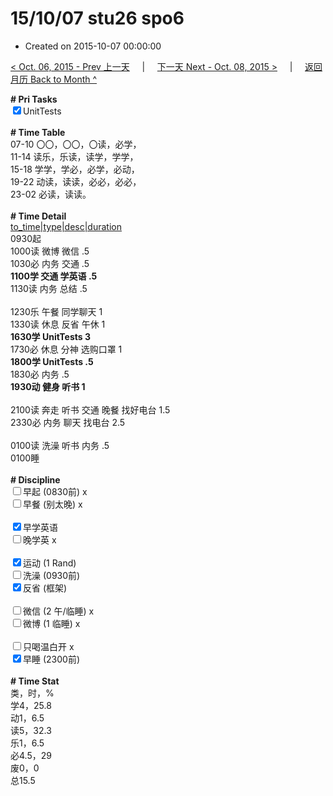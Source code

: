 # 15/10/07 stu26 spo6

- Created on 2015-10-07 00:00:00

[< Oct. 06, 2015 - Prev 上一天](/lifelogs/2015/10/d06.md) &nbsp; &nbsp; | &nbsp; &nbsp; [下一天 Next - Oct. 08, 2015 >](/lifelogs/2015/10/d08.md) &nbsp; &nbsp; |  &nbsp; &nbsp; [返回月历 Back to Month ^](/lifelogs/2015/10/index.md)
<br/><div><strong># Pri Tasks</strong></div><div><input checked="true" type="checkbox"/>UnitTests</div><div><br/></div><div><b># Time Table</b></div><div>07-10 〇〇，〇〇，〇读，必学，</div><div>11-14 读乐，乐读，读学，学学，</div><div>15-18 学学，学必，必学，必动，</div><div>19-22 动读，读读，必必，必必，</div><div>23-02 必读，读读。</div><div><br/></div><div><b># Time Detail</b></div><div><u>to_time|type|desc|duration</u></div><div>0930起</div><div>1000读 微博 微信 .5</div><div>1030必 内务 交通 .5</div><div><b>1100学 交通 学英语 .5</b></div><div>1130读 内务 总结 .5</div><div><br clear="none"/></div><div>1230乐 午餐 同学聊天 1</div><div>1330读 休息 反省 午休 1</div><div><b>1630学 UnitTests 3</b></div><div>1730必 休息 分神 选购口罩 1</div><div><b>1800学 UnitTests .5</b></div><div>1830必 内务 .5</div><div><b>1930动 健身 听书 1</b></div><div><b><br/></b></div><div>2100读 奔走 听书 交通 晚餐 找好电台 1.5</div><div>2330必 内务 聊天 找电台 2.5</div><div><b><br/></b></div><div>0100读 洗澡 听书 内务 .5</div><div>0100睡</div><div><br/></div><div><b># Discipline</b></div><div><input type="checkbox"/>早起 (0830前) x</div><div><input type="checkbox"/>早餐 (别太晚) x</div><div><br/></div><div><input checked="true" type="checkbox"/>早学英语 </div><div><input type="checkbox"/>晚学英 x</div><div><br/></div><div><input checked="true" type="checkbox"/>运动 (1 Rand) </div><div><input type="checkbox"/>洗澡 (0930前) </div><div><input checked="true" type="checkbox"/>反省 (框架) </div><div><br/></div><div><input type="checkbox"/>微信 (2 午/临睡) x</div><div><input type="checkbox"/>微博 (1 临睡) x</div><div><br/></div><div><input type="checkbox"/>只喝温白开 x</div><div><input checked="true" type="checkbox"/>早睡 (2300前) </div><div><br/></div><div><b># Time Stat</b></div><div>类，时，%</div><div>学4，25.8</div><div>动1，6.5</div><div>读5，32.3</div><div>乐1，6.5</div><div>必4.5，29</div><div>废0，0</div><div>总15.5</div><div><br/></div><div><br/></div>
